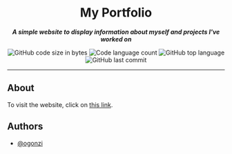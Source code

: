 <h1 align="center">
	My Portfolio
</h1>

<p align="center">
	<b><i>A simple website to display information about myself and projects I've worked on</i></b><br>
</p>
<p align="center">
	<img alt="GitHub code size in bytes" src="https://img.shields.io/github/languages/code-size/ogonzi/ogonzi.github.io?color=lightblue" />
	<img alt="Code language count" src="https://img.shields.io/github/languages/count/ogonzi/ogonzi.github.io?color=yellow" />
	<img alt="GitHub top language" src="https://img.shields.io/github/languages/top/ogonzi/ogonzi.github.io?color=blue" />
	<img alt="GitHub last commit" src="https://img.shields.io/github/last-commit/ogonzi/ogonzi.github.io?color=green" />
</p>

---

## About

To visit the website, click on [this link](https://ogonzi.github.io/).

## Authors

- [@ogonzi](https://www.github.com/ogonzi)

